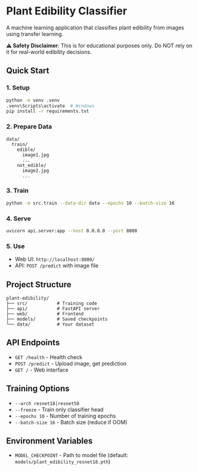 # Plant Edibility Classifier

A machine learning application that classifies plant edibility from images using transfer learning.

**⚠️ Safety Disclaimer**: This is for educational purposes only. Do NOT rely on it for real-world edibility decisions.

## Quick Start

### 1. Setup
```bash
python -m venv .venv
.venv\Scripts\activate  # Windows
pip install -r requirements.txt
```

### 2. Prepare Data
```
data/
  train/
    edible/
      image1.jpg
      ...
    not_edible/
      image2.jpg
      ...
```

### 3. Train
```bash
python -m src.train --data-dir data --epochs 10 --batch-size 16
```

### 4. Serve
```bash
uvicorn api.server:app --host 0.0.0.0 --port 8000
```

### 5. Use
- Web UI: `http://localhost:8000/`
- API: `POST /predict` with image file

## Project Structure
```
plant-edibility/
├── src/           # Training code
├── api/           # FastAPI server
├── web/           # Frontend
├── models/        # Saved checkpoints
└── data/          # Your dataset
```

## API Endpoints
- `GET /health` - Health check
- `POST /predict` - Upload image, get prediction
- `GET /` - Web interface

## Training Options
- `--arch resnet18|resnet50`
- `--freeze` - Train only classifier head
- `--epochs 10` - Number of training epochs
- `--batch-size 16` - Batch size (reduce if OOM)

## Environment Variables
- `MODEL_CHECKPOINT` - Path to model file (default: `models/plant_edibility_resnet18.pth`) 
